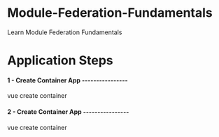 # Module-Federation-Fundamentals
Learn Module Federation Fundamentals

# Application Steps
#### 1 - Create Container App ----------------
vue create container

#### 2 - Create Container App ----------------
vue create container